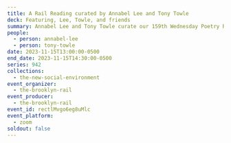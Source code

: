 ```yaml
---
title: A Rail Reading curated by Annabel Lee and Tony Towle
deck: Featuring, Lee, Towle, and friends
summary: Annabel Lee and Tony Towle curate our 159th Wednesday Poetry Reading.
people:
  - person: annabel-lee
  - person: tony-towle
date: 2023-11-15T13:00:00-0500
end_date: 2023-11-15T14:30:00-0500
series: 942
collections:
  - the-new-social-environment
event_organizer:
  - the-brooklyn-rail
event_producer:
  - the-brooklyn-rail
event_id: rectlMvgo6eg8uMlc
event_platform:
  - zoom
soldout: false
---
```

